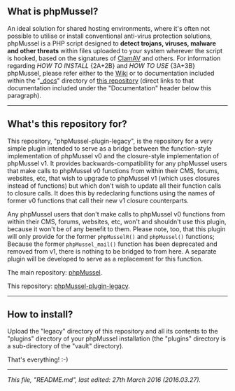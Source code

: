 ## **What is phpMussel?**

An ideal solution for shared hosting environments, where it's often not possible to utilise or install conventional anti-virus protection solutions, phpMussel is a PHP script designed to **detect trojans, viruses, malware and other threats** within files uploaded to your system wherever the script is hooked, based on the signatures of [ClamAV](http://www.clamav.net/) and others. For information regarding *HOW TO INSTALL* {2A+2B} and *HOW TO USE* {3A+3B} phpMussel, please refer either to the [Wiki](https://github.com/Maikuolan/phpMussel/wiki) or to documentation included within the "[_docs](https://github.com/Maikuolan/phpMussel/tree/master/_docs)" directory of [this repository](https://github.com/Maikuolan/phpMussel) (direct links to that documentation included under the "Documentation" header below this paragraph).

---

## **What's this repository for?**

This repository, "phpMussel-plugin-legacy", is the repository for a very simple plugin intended to serve as a bridge between the function-style implementation of phpMussel v0 and the closure-style implementation of phpMussel v1. It provides backwards-compatibility for any phpMussel users that make calls to phpMussel v0 functions from within their CMS, forums, websites, etc, that wish to upgrade to phpMussel v1 (which uses closures instead of functions) but which don't wish to update all their function calls to closure calls. It does this by redeclaring functions using the names of former v0 functions that call their new v1 closure counterparts.

Any phpMussel users that don't make calls to phpMussel v0 functions from within their CMS, forums, websites, etc, won't and shouldn't use this plugin, because it won't be of any benefit to them. Please note, too, that this plugin will only provide for the former `phpMusselR()` and `phpMussel()` functions; Because the former `phpMussel_mail()` function has been deprecated and removed from v1, there is nothing to be bridged to from here. A separate plugin will be developed to serve as a replacement for this function.

The main repository: [phpMussel](https://github.com/Maikuolan/phpMussel).

This repository: [phpMussel-plugin-legacy](https://github.com/phpMussel/phpMussel-plugin-legacy).

---

## **How to install?**

Upload the "legacy" directory of this repository and all its contents to the "plugins" directory of your phpMussel installation (the "plugins" directory is a sub-directory of the "vault" directory).

That's everything! :-)

---

*This file, "README.md", last edited: 27th March 2016 (2016.03.27).*
